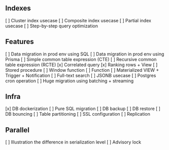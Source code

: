 ## Indexes
[ ] Cluster index usecase
[ ] Composite index usecase
[ ] Partial index usecase
[ ] Step-by-step query optimization


## Features
[ ] Data migration in prod env using SQL
[ ] Data migration in prod env using Prisma
[ ] Simple common table expression (CTE)
[ ] Recursive common table expression (RCTE)
[x] Correlated query
[x] Ranking rows + View
[ ] Stored procedure
[ ] Window function
[ ] Function
[ ] Materialized VIEW + Trigger + Notification
[ ] Full-text search
[ ] JSONB usecase
[ ] Postgres cron operation
[ ] Huge migration using batching + streaming


## Infra
[x] DB dockerization
[ ] Pure SQL migration
[ ] DB backup
[ ] DB restore
[ ] DB bouncing
[ ] Table partitioning
[ ] SSL configuration
[ ] Replication


## Parallel
[ ] Illustration the difference in serialization level
[ ] Advisory lock





